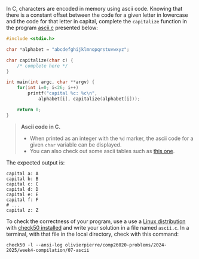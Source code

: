 In C, characters are encoded in memory using ascii code.
Knowing that there is a constant offset between the code for a given letter in lowercase and the code for that letter in capital, complete the `capitalize` function in the program [ascii.c](./comp26020-problems/week4-compilation/07-ascii/ascii.c) presented below:

```c
#include <stdio.h>

char *alphabet = "abcdefghijklmnopqrstuvwxyz";

char capitalize(char c) {
    /* complete here */
}

int main(int argc, char **argv) {
    for(int i=0; i<26; i++)
        printf("capital %c: %c\n",
            alphabet[i], capitalize(alphabet[i]));

    return 0;
}
```

> **Ascii code in C.**
> - When printed as an integer with the `%d` marker, the ascii code for a given `char` variable can be displayed.
> - You can also check out some ascii tables such as [this one](http://www.asciitable.com/).

The expected output is:

```shell
capital a: A
capital b: B
capital c: C
capital d: D
capital e: E
capital f: F
# ...
capital z: Z
```

To check the correctness of your program, use a
use a [Linux distribution](https://github.com/olivierpierre/comp26020-devcontainer) with [check50 installed](exercise-set-1.html#installing-check50)
and write your solution in a file named `ascii.c`. In a
terminal, with that file in the local directory, check with this command:

```shell
check50 -l --ansi-log olivierpierre/comp26020-problems/2024-2025/week4-compilation/07-ascii
```